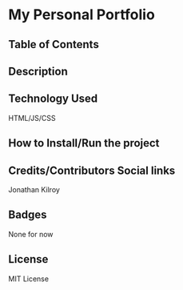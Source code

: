 # My Personal Portfolio

## Table of Contents
## Description
## Technology Used
HTML/JS/CSS
## How to Install/Run the project
## Credits/Contributors Social links
Jonathan Kilroy
## Badges
None for now
## License
MIT License